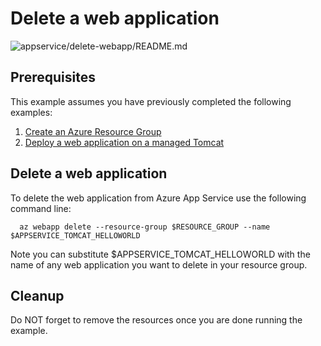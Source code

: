 
# Delete a web application

![appservice/delete-webapp/README.md](https://github.com/manorrock/azure-examples/workflows/appservice/delete-webapp/README.md/badge.svg)

## Prerequisites

This example assumes you have previously completed the following examples:

1. [Create an Azure Resource Group](../group/create/)
1. [Deploy a web application on a managed Tomcat](../tomcat-helloworld/)

## Delete a web application

<!-- workflow.cron(0 6 * * 1) -->
<!-- workflow.include(../tomcat-helloworld/README.md) -->

To delete the web application from Azure App Service use the following command
line:

```shell
  az webapp delete --resource-group $RESOURCE_GROUP --name $APPSERVICE_TOMCAT_HELLOWORLD
```

Note you can substitute $APPSERVICE_TOMCAT_HELLOWORLD with the name of any web 
application you want to delete in your resource group.

<!-- workflow.directOnly() 

export RESULT=$(az webapp show --resource-group $RESOURCE_GROUP --name $APPSERVICE_TOMCAT_HELLOWORLD --output tsv --query state)
az group delete --name $RESOURCE_GROUP --yes || true
if [[ "$RESULT" == Running ]]; then
  exit 1
fi

  -->

## Cleanup

Do NOT forget to remove the resources once you are done running the example.
